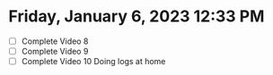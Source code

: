 # Friday, January  6, 2023 12:33 PM
- [ ] Complete Video 8
- [ ] Complete Video 9
- [ ] Complete Video 10
Doing logs at home
